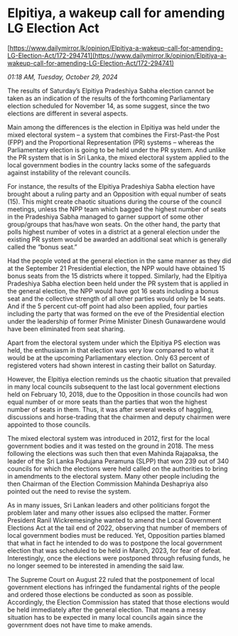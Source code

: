 # Elpitiya, a wakeup call for amending LG Election Act

[https://www.dailymirror.lk/opinion/Elpitiya-a-wakeup-call-for-amending-LG-Election-Act/172-294741](https://www.dailymirror.lk/opinion/Elpitiya-a-wakeup-call-for-amending-LG-Election-Act/172-294741)

*01:18 AM, Tuesday, October 29, 2024*

The results of Saturday’s Elpitiya Pradeshiya Sabha election cannot be taken as an indication of the results of the forthcoming Parliamentary election scheduled for November 14, as some suggest, since the two elections are different in several aspects.

Main among the differences is the election in Elpitiya was held under the mixed electoral system – a system that combines the First-Past-the Post (FPP) and the Proportional Representation (PR) systems – whereas the Parliamentary election is going to be held under the PR system. And unlike the PR system that is in Sri Lanka, the mixed electoral system applied to the local government bodies in the country lacks some of the safeguards against instability of the relevant councils.

For instance, the results of the Elpitiya Pradeshiya Sabha election have brought about a ruling party and an Opposition with equal number of seats (15). This might create chaotic situations during the course of the council meetings, unless the NPP team which bagged the highest number of seats in the Pradeshiya Sabha managed to garner support of some other group/groups that has/have won seats. On the other hand, the party that polls highest number of votes in a district at a general election under the existing PR system would be awarded an additional seat which is generally called the “bonus seat.”

Had the people voted at the general election in the same manner as they did at the September 21 Presidential election, the NPP would have obtained 15 bonus seats from the 15 districts where it topped. Similarly, had the Elpitiya Pradeshiya Sabha election been held under the PR system that is applied in the general election, the NPP would have got 16 seats including a bonus seat and the collective strength of all other parties would only be 14 seats. And if the 5 percent cut-off point had also been applied, four parties including the party that was formed on the eve of the Presidential election under the leadership of former Prime Minister Dinesh Gunawardene would have been eliminated from seat sharing.

Apart from the electoral system under which the Elpitiya PS election was held, the enthusiasm in that election was very low compared to what it would be at the upcoming Parliamentary election. Only 63 percent of registered voters had shown interest in casting their ballot on Saturday.

However, the Elpitiya election reminds us the chaotic situation that prevailed in many local councils subsequent to the last local government elections held on February 10, 2018, due to the Opposition in those councils had won equal number of or more seats than the parties that won the highest number of seats in them. Thus, it was after several weeks of haggling, discussions and horse-trading that the chairmen and deputy chairmen were appointed to those councils.

The mixed electoral system was introduced in 2012, first for the local government bodies and it was tested on the ground in 2018. The mess following the elections was such then that even Mahinda Rajapaksa, the leader of the Sri Lanka Podujana Peramuna (SLPP) that won 239 out of 340 councils for which the elections were held called on the authorities to bring in amendments to the electoral system. Many other people including the then Chairman of the Election Commission Mahinda Deshapriya also pointed out the need to revise the system.

As in many issues, Sri Lankan leaders and other politicians forgot the problem later and many other issues also eclipsed the matter. Former President Ranil Wickremesinghe wanted to amend the Local Government Elections Act at the tail end of 2022, observing that number of members of local government bodies must be reduced. Yet, Opposition parties blamed that what in fact he intended to do was to postpone the local government election that was scheduled to be held in March, 2023, for fear of defeat. Interestingly, once the elections were postponed through refusing funds, he no longer seemed to be interested in amending the said law.

The Supreme Court on August 22 ruled that the postponement of local government elections has infringed the fundamental rights of the people and ordered those elections be conducted as soon as possible. Accordingly, the Election Commission has stated that those elections would be held immediately after the general election. That means a messy situation has to be expected in many local councils again since the government does not have time to make amends.

